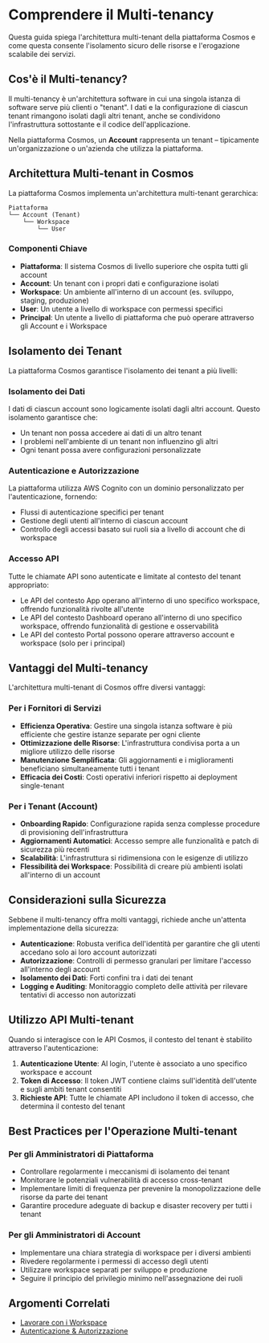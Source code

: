 # Comprendere il Multi-tenancy

Questa guida spiega l'architettura multi-tenant della piattaforma Cosmos e come questa consente l'isolamento sicuro delle risorse e l'erogazione scalabile dei servizi.

## Cos'è il Multi-tenancy?

Il multi-tenancy è un'architettura software in cui una singola istanza di software serve più clienti o "tenant". I dati e la configurazione di ciascun tenant rimangono isolati dagli altri tenant, anche se condividono l'infrastruttura sottostante e il codice dell'applicazione.

Nella piattaforma Cosmos, un **Account** rappresenta un tenant – tipicamente un'organizzazione o un'azienda che utilizza la piattaforma.

## Architettura Multi-tenant in Cosmos

La piattaforma Cosmos implementa un'architettura multi-tenant gerarchica:

```
Piattaforma
└── Account (Tenant)
    └── Workspace
        └── User
```

### Componenti Chiave

- **Piattaforma**: Il sistema Cosmos di livello superiore che ospita tutti gli account
- **Account**: Un tenant con i propri dati e configurazione isolati
- **Workspace**: Un ambiente all'interno di un account (es. sviluppo, staging, produzione)
- **User**: Un utente a livello di workspace con permessi specifici
- **Principal**: Un utente a livello di piattaforma che può operare attraverso gli Account e i Workspace

## Isolamento dei Tenant

La piattaforma Cosmos garantisce l'isolamento dei tenant a più livelli:

### Isolamento dei Dati

I dati di ciascun account sono logicamente isolati dagli altri account. Questo isolamento garantisce che:

- Un tenant non possa accedere ai dati di un altro tenant
- I problemi nell'ambiente di un tenant non influenzino gli altri
- Ogni tenant possa avere configurazioni personalizzate

### Autenticazione e Autorizzazione

La piattaforma utilizza AWS Cognito con un dominio personalizzato per l'autenticazione, fornendo:

- Flussi di autenticazione specifici per tenant
- Gestione degli utenti all'interno di ciascun account
- Controllo degli accessi basato sui ruoli sia a livello di account che di workspace

### Accesso API

Tutte le chiamate API sono autenticate e limitate al contesto del tenant appropriato:

- Le API del contesto App operano all'interno di uno specifico workspace, offrendo funzionalità rivolte all'utente
- Le API del contesto Dashboard operano all'interno di uno specifico workspace, offrendo funzionalità di gestione e osservabilità
- Le API del contesto Portal possono operare attraverso account e workspace (solo per i principal)

## Vantaggi del Multi-tenancy

L'architettura multi-tenant di Cosmos offre diversi vantaggi:

### Per i Fornitori di Servizi

- **Efficienza Operativa**: Gestire una singola istanza software è più efficiente che gestire istanze separate per ogni cliente
- **Ottimizzazione delle Risorse**: L'infrastruttura condivisa porta a un migliore utilizzo delle risorse
- **Manutenzione Semplificata**: Gli aggiornamenti e i miglioramenti beneficiano simultaneamente tutti i tenant
- **Efficacia dei Costi**: Costi operativi inferiori rispetto ai deployment single-tenant

### Per i Tenant (Account)

- **Onboarding Rapido**: Configurazione rapida senza complesse procedure di provisioning dell'infrastruttura
- **Aggiornamenti Automatici**: Accesso sempre alle funzionalità e patch di sicurezza più recenti
- **Scalabilità**: L'infrastruttura si ridimensiona con le esigenze di utilizzo
- **Flessibilità dei Workspace**: Possibilità di creare più ambienti isolati all'interno di un account

## Considerazioni sulla Sicurezza

Sebbene il multi-tenancy offra molti vantaggi, richiede anche un'attenta implementazione della sicurezza:

- **Autenticazione**: Robusta verifica dell'identità per garantire che gli utenti accedano solo ai loro account autorizzati
- **Autorizzazione**: Controlli di permesso granulari per limitare l'accesso all'interno degli account
- **Isolamento dei Dati**: Forti confini tra i dati dei tenant
- **Logging e Auditing**: Monitoraggio completo delle attività per rilevare tentativi di accesso non autorizzati

## Utilizzo API Multi-tenant

Quando si interagisce con le API Cosmos, il contesto del tenant è stabilito attraverso l'autenticazione:

1. **Autenticazione Utente**: Al login, l'utente è associato a uno specifico workspace e account
2. **Token di Accesso**: Il token JWT contiene claims sull'identità dell'utente e sugli ambiti tenant consentiti
3. **Richieste API**: Tutte le chiamate API includono il token di accesso, che determina il contesto del tenant

## Best Practices per l'Operazione Multi-tenant

### Per gli Amministratori di Piattaforma

- Controllare regolarmente i meccanismi di isolamento dei tenant
- Monitorare le potenziali vulnerabilità di accesso cross-tenant
- Implementare limiti di frequenza per prevenire la monopolizzazione delle risorse da parte dei tenant
- Garantire procedure adeguate di backup e disaster recovery per tutti i tenant

### Per gli Amministratori di Account

- Implementare una chiara strategia di workspace per i diversi ambienti
- Rivedere regolarmente i permessi di accesso degli utenti
- Utilizzare workspace separati per sviluppo e produzione
- Seguire il principio del privilegio minimo nell'assegnazione dei ruoli

## Argomenti Correlati

- [Lavorare con i Workspace](./workspace.md)
- [Autenticazione & Autorizzazione](./autenticazione.md)
